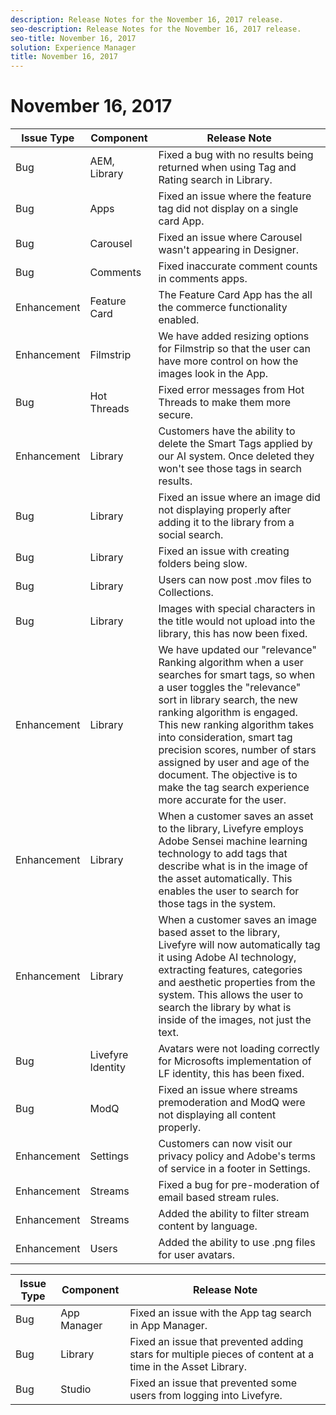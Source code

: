 ```yaml
---
description: Release Notes for the November 16, 2017 release.
seo-description: Release Notes for the November 16, 2017 release.
seo-title: November 16, 2017
solution: Experience Manager
title: November 16, 2017
---
```


# November 16, 2017

<table id="table_r5w_bpd_ybb"> 
 <title>Production Release</title> 
 <tgroup cols="3"> 
  <colspec colnum="1" colname="col1" /> 
  <colspec colnum="2" colname="col2" /> 
  <colspec colnum="3" colname="col3" /> 
  <thead> 
   <tr> 
    <th class="entry"> <b>Issue Type</b> </th> 
    <th class="entry"> <b>Component</b> </th> 
    <th class="entry"> <b>Release Note</b> </th> 
   </tr> 
  </thead> 
  <tbody> 
   <tr> 
    <td>Bug</td> 
    <td>AEM, Library</td> 
    <td>Fixed a bug with no results being returned when using Tag and Rating search in Library.</td> 
   </tr> 
   <tr> 
    <td>Bug</td> 
    <td>Apps</td> 
    <td>Fixed an issue where the feature tag did not display on a single card App.</td> 
   </tr> 
   <tr> 
    <td>Bug</td> 
    <td>Carousel</td> 
    <td>Fixed an issue where Carousel wasn't appearing in Designer.</td> 
   </tr> 
   <tr> 
    <td>Bug</td> 
    <td>Comments</td> 
    <td>Fixed inaccurate comment counts in comments apps.</td> 
   </tr> 
   <tr> 
    <td>Enhancement</td> 
    <td>Feature Card</td> 
    <td>The Feature Card App has the all the commerce functionality enabled.</td> 
   </tr> 
   <tr> 
    <td>Enhancement</td> 
    <td>Filmstrip</td> 
    <td>We have added resizing options for Filmstrip so that the user can have more control on how the images look in the App.</td> 
   </tr> 
   <tr> 
    <td>Bug</td> 
    <td>Hot Threads</td> 
    <td>Fixed error messages from Hot Threads to make them more secure.</td> 
   </tr> 
   <tr> 
    <td>Enhancement</td> 
    <td>Library</td> 
    <td>Customers have the ability to delete the Smart Tags applied by our AI system. Once deleted they won't see those tags in search results.</td> 
   </tr> 
   <tr> 
    <td>Bug</td> 
    <td>Library</td> 
    <td>Fixed an issue where an image did not displaying properly after adding it to the library from a social search.</td> 
   </tr> 
   <tr> 
    <td>Bug</td> 
    <td>Library</td> 
    <td>Fixed an issue with creating folders being slow.</td> 
   </tr> 
   <tr> 
    <td>Bug</td> 
    <td>Library</td> 
    <td>Users can now post .mov files to Collections.</td> 
   </tr> 
   <tr> 
    <td>Bug</td> 
    <td>Library</td> 
    <td>Images with special characters in the title would not upload into the library, this has now been fixed.</td> 
   </tr> 
   <tr> 
    <td>Enhancement</td> 
    <td>Library</td> 
    <td>We have updated our "relevance" Ranking algorithm when a user searches for smart tags, so when a user toggles the "relevance" sort in library search, the new ranking algorithm is engaged. This new ranking algorithm takes into consideration, smart tag precision scores, number of stars assigned by user and age of the document. The objective is to make the tag search experience more accurate for the user.</td> 
   </tr> 
   <tr> 
    <td>Enhancement</td> 
    <td>Library</td> 
    <td>When a customer saves an asset to the library, Livefyre employs Adobe Sensei machine learning technology to add tags that describe what is in the image of the asset automatically. This enables the user to search for those tags in the system.</td> 
   </tr> 
   <tr> 
    <td>Enhancement</td> 
    <td>Library</td> 
    <td>When a customer saves an image based asset to the library, Livefyre will now automatically tag it using Adobe AI technology, extracting features, categories and aesthetic properties from the system. This allows the user to search the library by what is inside of the images, not just the text.</td> 
   </tr> 
   <tr> 
    <td>Bug</td> 
    <td>Livefyre Identity</td> 
    <td>Avatars were not loading correctly for Microsofts implementation of LF identity, this has been fixed.</td> 
   </tr> 
   <tr> 
    <td>Bug</td> 
    <td>ModQ</td> 
    <td>Fixed an issue where streams premoderation and ModQ were not displaying all content properly.</td> 
   </tr> 
   <tr> 
    <td>Enhancement</td> 
    <td>Settings</td> 
    <td>Customers can now visit our privacy policy and Adobe's terms of service in a footer in Settings.</td> 
   </tr> 
   <tr> 
    <td>Enhancement</td> 
    <td>Streams</td> 
    <td>Fixed a bug for pre-moderation of email based stream rules.</td> 
   </tr> 
   <tr> 
    <td>Enhancement</td> 
    <td>Streams</td> 
    <td>Added the ability to filter stream content by language.</td> 
   </tr> 
   <tr> 
    <td>Enhancement</td> 
    <td>Users</td> 
    <td>Added the ability to use .png files for user avatars.</td> 
   </tr> 
  </tbody> 
 </tgroup> 
</table>

<table id="table_vqk_snd_ybb"> 
 <title>UAT Release</title> 
 <tgroup cols="3"> 
  <colspec colnum="1" colname="col1" /> 
  <colspec colnum="2" colname="col2" /> 
  <colspec colnum="3" colname="col3" /> 
  <thead> 
   <tr> 
    <th class="entry"> <b>Issue Type</b> </th> 
    <th class="entry"> <b>Component</b> </th> 
    <th class="entry"> <b>Release Note</b> </th> 
   </tr> 
  </thead> 
  <tbody> 
   <tr> 
    <td>Bug</td> 
    <td>App Manager</td> 
    <td>Fixed an issue with the App tag search in App Manager.</td> 
   </tr> 
   <tr> 
    <td>Bug</td> 
    <td>Library</td> 
    <td>Fixed an issue that prevented adding stars for multiple pieces of content at a time in the Asset Library.</td> 
   </tr> 
   <tr> 
    <td>Bug</td> 
    <td>Studio</td> 
    <td>Fixed an issue that prevented some users from logging into Livefyre.</td> 
   </tr> 
  </tbody> 
 </tgroup> 
</table>

